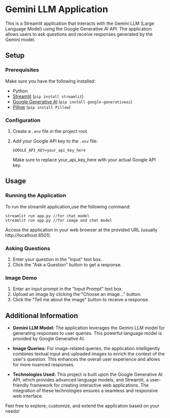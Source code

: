 # Gemini LLM Application

This is a Streamlit application that interacts with the Gemini LLM (Large Language Model) using the Google Generative AI API. The application allows users to ask questions and receive responses generated by the Gemini model.

## Setup

### Prerequisites

Make sure you have the following installed:

- Python
- [Streamlit](https://streamlit.io/) (`pip install streamlit`)
- [Google Generative AI](https://pypi.org/project/google-generativeai/) (`pip install google-generativeai`)
- [Pillow](https://pillow.readthedocs.io/en/stable/) (`pip install Pillow`)

### Configuration

1. Create a `.env` file in the project root.
2. Add your Google API key to the `.env` file:

   ```env
   GOOGLE_API_KEY=your_api_key_here
   ```
   Make sure to replace your_api_key_here with your actual Google API key.

## Usage

### Running the Application
To run the streamlit application,use the following command:
```
streamlit run app.py //for chat model
streamlit run app.py //for image and chat model
```
Access the application in your web browser at the provided URL (usually http://localhost:8501).


### Asking Questions

1. Enter your question in the "Input" text box.
2. Click the "Ask a Question" button to get a response.

### Image Demo

1. Enter an input prompt in the "Input Prompt" text box.
2. Upload an image by clicking the "Choose an image..." button.
3. Click the "Tell me about the image" button to receive a response.


## Additional Information

- **Gemini LLM Model:**
  The application leverages the Gemini LLM model for generating responses to user queries. This powerful language model is provided by Google Generative AI.

- **Image Queries:**
  For image-related queries, the application intelligently combines textual input and uploaded images to enrich the context of the user's question. This enhances the overall user experience and allows for more nuanced responses.

- **Technologies Used:**
  This project is built upon the Google Generative AI API, which provides advanced language models, and Streamlit, a user-friendly framework for creating interactive web applications. The integration of these technologies ensures a seamless and responsive web interface.

Feel free to explore, customize, and extend the application based on your needs!


   
